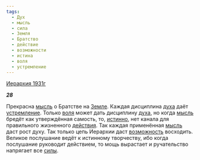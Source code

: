 ```yaml
---
tags:
  - Дух
  - мысль
  - сила
  - Земля
  - Братство
  - действие
  - возможности
  - истина
  - воля
  - устремление
---
```

[Иерархия 1931г](https://127.0.0.1:4002/agni/1931)

___28___

Прекрасна [мысль](../../../tags/#мысль) о Братстве на [Земле](../../../tags/#Земля). Каждая дисциплина [духа](../../../tags/#Дух) даёт [устремление](../../../tags/#устремление). Только [воля](../../../tags/#воля) может дать дисциплину [духа](../../../tags/#Дух), но когда [мысль](../../../tags/#мысль) бредёт как утверждённая самость, то, [истинно](../../../tags/#истина), нет канала для правильного жизненного [действия](../../../tags/#[действие](../../../tags/#действие)). Так каждая применённая [мысль](../../../tags/#мысль) даст рост духу. Так только цепь Иерархии даст [возможность](../../../tags/#возможности) восходить. Великое послушание ведёт к истинному творчеству, ибо когда послушание руководит действием, то мощь вырастает и ручательство напрягает все [силы](../../../tags/#сила).   

